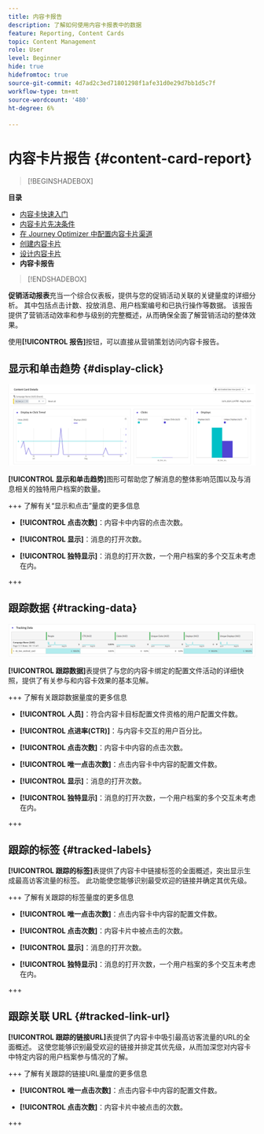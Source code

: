 ```yaml
---
title: 内容卡报告
description: 了解如何使用内容卡报表中的数据
feature: Reporting, Content Cards
topic: Content Management
role: User
level: Beginner
hide: true
hidefromtoc: true
source-git-commit: 4d7ad2c3ed71801298f1afe31d0e29d7bb1d5c7f
workflow-type: tm+mt
source-wordcount: '480'
ht-degree: 6%

---
```


# 内容卡片报告 {#content-card-report}

>[!BEGINSHADEBOX]

**目录**

* [内容卡快速入门](../../rp_landing_pages/content-card-landing-page.md)
* [内容卡片先决条件](content-card-configuration-prereq.md)
* [在 Journey Optimizer 中配置内容卡片渠道](content-card-configuration.md)
* [创建内容卡片](create-content-card.md)
* [设计内容卡片](design-content-card.md)
* **内容卡报告**

>[!ENDSHADEBOX]

**促销活动报表**&#x200B;充当一个综合仪表板，提供与您的促销活动关联的关键量度的详细分析。 其中包括点击计数、投放消息、用户档案编号和已执行操作等数据。 该报告提供了营销活动效率和参与级别的完整概述，从而确保全面了解营销活动的整体效果。

使用&#x200B;**[!UICONTROL 报告]**&#x200B;按钮，可以直接从营销策划访问内容卡报告。

## 显示和单击趋势 {#display-click}

![](assets/content-card-report-1.png)

**[!UICONTROL 显示和单击趋势]**&#x200B;图形可帮助您了解消息的整体影响范围以及与消息相关的独特用户档案的数量。

+++ 了解有关“显示和点击”量度的更多信息

* **[!UICONTROL 点击次数]**：内容卡中内容的点击次数。

* **[!UICONTROL 显示]**：消息的打开次数。

* **[!UICONTROL 独特显示]**：消息的打开次数，一个用户档案的多个交互未考虑在内。

+++

## 跟踪数据 {#tracking-data}

![](assets/content-card-report-2.png)

**[!UICONTROL 跟踪数据]**&#x200B;表提供了与您的内容卡绑定的配置文件活动的详细快照，提供了有关参与和内容卡效果的基本见解。

+++ 了解有关跟踪数据量度的更多信息

* **[!UICONTROL 人员]**：符合内容卡目标配置文件资格的用户配置文件数。

* **[!UICONTROL 点进率(CTR)]**：与内容卡交互的用户百分比。

* **[!UICONTROL 点击次数]**：内容卡中内容的点击次数。

* **[!UICONTROL 唯一点击次数]**：点击内容卡中内容的配置文件数。

* **[!UICONTROL 显示]**：消息的打开次数。

* **[!UICONTROL 独特显示]**：消息的打开次数，一个用户档案的多个交互未考虑在内。

+++

## 跟踪的标签 {#tracked-labels}

**[!UICONTROL 跟踪的标签]**&#x200B;表提供了内容卡中链接标签的全面概述，突出显示生成最高访客流量的标签。 此功能使您能够识别最受欢迎的链接并确定其优先级。

+++ 了解有关跟踪的标签量度的更多信息

* **[!UICONTROL 唯一点击次数]**：点击内容卡中内容的配置文件数。

* **[!UICONTROL 点击次数]**：内容卡片中被点击的次数。

* **[!UICONTROL 显示]**：消息的打开次数。

* **[!UICONTROL 独特显示]**：消息的打开次数，一个用户档案的多个交互未考虑在内。

+++

## 跟踪关联 URL {#tracked-link-url}

**[!UICONTROL 跟踪的链接URL]**&#x200B;表提供了内容卡中吸引最高访客流量的URL的全面概述。 这使您能够识别最受欢迎的链接并排定其优先级，从而加深您对内容卡中特定内容的用户档案参与情况的了解。

+++ 了解有关跟踪的链接URL量度的更多信息

* **[!UICONTROL 唯一点击次数]**：点击内容卡中内容的配置文件数。

* **[!UICONTROL 点击次数]**：内容卡片中被点击的次数。

+++

